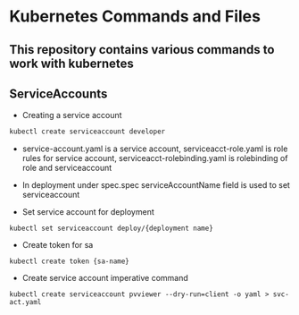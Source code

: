 # Kubernetes Commands and Files

## This repository contains various commands to work with kubernetes

## ServiceAccounts

- Creating a service account
```sh
kubectl create serviceaccount developer
```

- service-account.yaml is a service account, serviceacct-role.yaml is role rules for service account, serviceacct-rolebinding.yaml is rolebinding of role and serviceaccount

- In deployment under spec.spec serviceAccountName field is used to set serviceaccount

- Set service account for deployment
```
kubectl set serviceaccount deploy/{deployment name}
```

- Create token for sa
```
kubectl create token {sa-name}
```

- Create service account imperative command
```
kubectl create serviceaccount pvviewer --dry-run=client -o yaml > svc-act.yaml
```